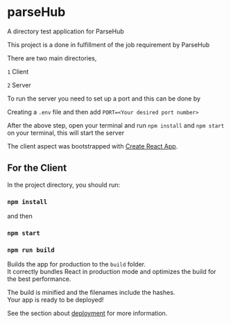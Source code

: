 # parseHub
A directory test application for ParseHub

This project is a done in fulfillment of the job requirement by ParseHub 

There are two main directories, 

`1` Client
 
 `2` Server 
 
 To run the server you need to set up a port and this can be done by 
 
 Creating a `.env` file and then add `PORT=<Your desired port number>`
 
After the above step, open your terminal and run `npm install` and `npm start` on your terminal, this will start the server 
 
The client aspect was bootstrapped with [Create React App](https://github.com/facebook/create-react-app).

## For the Client 

In the project directory, you should run:

### `npm install`

and then 

### `npm start`


### `npm run build`

Builds the app for production to the `build` folder.\
It correctly bundles React in production mode and optimizes the build for the best performance.

The build is minified and the filenames include the hashes.\
Your app is ready to be deployed!

See the section about [deployment](https://facebook.github.io/create-react-app/docs/deployment) for more information.

